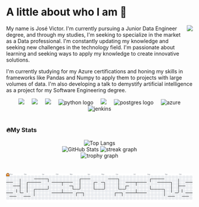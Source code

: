 <div> 
  <h1 align="Left"> A little about who I am 👾</h1>
      <img height="150" src="https://media.giphy.com/media/M9gbBd9nbDrOTu1Mqx/giphy.gif"  align="right"/>
  <p> My name is José Victor. I'm currently pursuing a Junior Data Engineer degree, and through my studies, I'm seeking to specialize in the market as a Data professional. I'm constantly updating my knowledge and seeking new challenges in the technology field. I'm passionate about learning and seeking ways to apply my knowledge to create innovative solutions. </p>
  <p>I'm currently studying for my Azure certifications and honing my skills in frameworks like Pandas and Numpy to apply them to projects with large volumes of data. I'm also developing a talk to demystify artificial intelligence as a project for my Software Engineering degree.</p>
</div>

<div align="center">
  <img width="12" />
  <img src="https://skillicons.dev/icons?i=git" />
  <img width="12" />
  <img src="https://skillicons.dev/icons?i=github" />
  <img width="12" />
  <img src="https://skillicons.dev/icons?i=docker" />
  <img width="12" />
  <img src="https://skillicons.dev/icons?i=py" height="60" alt="python logo"  />
  <img width="12" />
  <img src="https://skillicons.dev/icons?i=bash" />
  <img width="12" />
  <img src="https://skillicons.dev/icons?i=postgres" height="60" alt="postgres logo"  />
  <img width="12" />
  <img src="https://skillicons.dev/icons?i=azure" height="60" alt="azure"  />
  <img width="12" />
  <img src="https://skillicons.dev/icons?i=jenkins" alt="jenkins" />
</div>

#
<h3 align="left" >🔥My Stats </h3>
<div align="center">
  <img alt="Top Langs" src="https://github-readme-stats.vercel.app/api/top-langs/?username=JoseVF5&layout=compact&theme=dark" height="180" />  
  <div align="center">
  <img alt="GitHub Stats" src="https://github-readme-stats.vercel.app/api?username=JoseVF5&show_icons=true&theme=dark&includecommits=true&count_private=true" height="166" />
  <img src="https://streak-stats.demolab.com?user=JoseVF5&locale=en&mode=daily&theme=dark&hide_border=false&border_radius=5&order=3" height="166" alt="streak graph"  />
  </div>
  <img src="https://github-profile-trophy.vercel.app?username=JoseVF5&theme=dark&column=-1&row=1&margin-w=8&margin-h=8&no-bg=false&no-frame=false&order=4" height="150" alt="trophy graph" />
</div>

#

<picture>
  <source media="(prefers-color-scheme: dark)" srcset="https://raw.githubusercontent.com/JoseVF5/JoseVF5/output/pacman-contribution-graph-dark.svg">
  <source media="(prefers-color-scheme: light)" srcset="https://raw.githubusercontent.com/JoseVF5/JoseVF5/output/pacman-contribution-graph.svg">
  <img alt="pacman contribution graph" src="https://raw.githubusercontent.com/JoseVF5/JoseVF5/output/pacman-contribution-graph.svg">
</picture>

###
